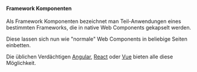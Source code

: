 #### Framework Komponenten

Als Framework Komponenten bezeichnet man Teil-Anwendungen eines bestimmten Frameworks, die in native Web Components gekapselt werden.

Diese lassen sich nun wie "normale" Web Components in beliebige Seiten einbetten.

Die üblichen Verdächtigen [Angular](https://angular.io/guide/elements), [React](https://reactjs.org/docs/web-components.html#using-react-in-your-web-components) oder [Vue](https://github.com/vuejs/vue-web-component-wrapper) bieten alle diese Möglichkeit.
